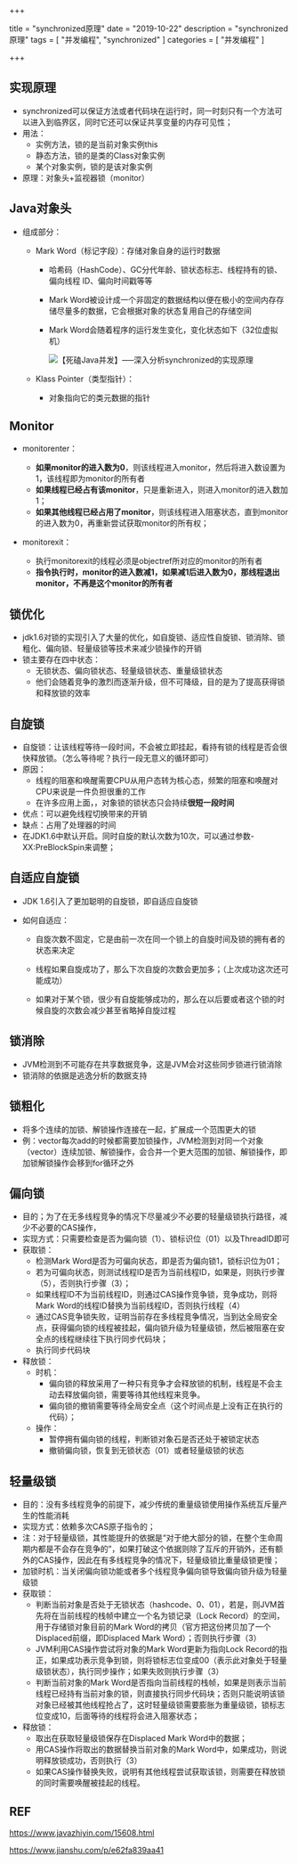+++

title = "synchronized原理"
date = "2019-10-22"
description = "synchronized原理"
tags = [
    "并发编程",
    "synchronized"
]
categories = [
    "并发编程"
]

+++
<!--more-->

## 实现原理

- synchronized可以保证方法或者代码块在运行时，同一时刻只有一个方法可以进入到临界区，同时它还可以保证共享变量的内存可见性；
- 用法：
  - 实例方法，锁的是当前对象实例this
  - 静态方法，锁的是类的Class对象实例
  - 某个对象实例，锁的是该对象实例
- 原理：对象头+监视器锁（monitor）



## Java对象头

- 组成部分：

  - Mark Word（标记字段）：存储对象自身的运行时数据

    - 哈希码（HashCode）、GC分代年龄、锁状态标志、线程持有的锁、偏向线程 ID、偏向时间戳等等

    - Mark Word被设计成一个非固定的数据结构以便在极小的空间内存存储尽量多的数据，它会根据对象的状态复用自己的存储空间

    - Mark Word会随着程序的运行发生变化，变化状态如下（32位虚拟机）

      ![【死磕Java并发】—–深入分析synchronized的实现原理](https://www.javazhiyin.com/wp-content/uploads/2018/08/java1-1534475481.jpeg)

  - Klass Pointer（类型指针）：

    - 对象指向它的类元数据的指针

  

## Monitor

- monitorenter：

  - **如果monitor的进入数为0**，则该线程进入monitor，然后将进入数设置为1，该线程即为monitor的所有者
  - **如果线程已经占有该monitor**，只是重新进入，则进入monitor的进入数加1；
  - **如果其他线程已经占用了monitor**，则该线程进入阻塞状态，直到monitor的进入数为0，再重新尝试获取monitor的所有权；

- monitorexit：

  - 执行monitorexit的线程必须是objectref所对应的monitor的所有者
  - **指令执行时，monitor的进入数减1，如果减1后进入数为0，那线程退出monitor，不再是这个monitor的所有者**

  


## 锁优化

- jdk1.6对锁的实现引入了大量的优化，如自旋锁、适应性自旋锁、锁消除、锁粗化、偏向锁、轻量级锁等技术来减少锁操作的开销
- 锁主要存在四中状态：
  - 无锁状态、偏向锁状态、轻量级锁状态、重量级锁状态
  - 他们会随着竞争的激烈而逐渐升级，但不可降级，目的是为了提高获得锁和释放锁的效率



## 自旋锁

- 自旋锁：让该线程等待一段时间，不会被立即挂起，看持有锁的线程是否会很快释放锁。（怎么等待呢？执行一段无意义的循环即可）
- 原因：
  - 线程的阻塞和唤醒需要CPU从用户态转为核心态，频繁的阻塞和唤醒对CPU来说是一件负担很重的工作
  - 在许多应用上面，，对象锁的锁状态只会持续**很短一段时间**
- 优点：可以避免线程切换带来的开销
- 缺点：占用了处理器的时间
- 在JDK1.6中默认开启。同时自旋的默认次数为10次，可以通过参数-XX:PreBlockSpin来调整； 



## 自适应自旋锁

- JDK 1.6引入了更加聪明的自旋锁，即自适应自旋锁

- 如何自适应：

  - 自旋次数不固定，它是由前一次在同一个锁上的自旋时间及锁的拥有者的状态来决定

  - 线程如果自旋成功了，那么下次自旋的次数会更加多；（上次成功这次还可能成功）

  - 如果对于某个锁，很少有自旋能够成功的，那么在以后要或者这个锁的时候自旋的次数会减少甚至省略掉自旋过程

    

## 锁消除

- JVM检测到不可能存在共享数据竞争，这是JVM会对这些同步锁进行锁消除
- 锁消除的依据是逃逸分析的数据支持



## 锁粗化

- 将多个连续的加锁、解锁操作连接在一起，扩展成一个范围更大的锁
- 例：vector每次add的时候都需要加锁操作，JVM检测到对同一个对象（vector）连续加锁、解锁操作，会合并一个更大范围的加锁、解锁操作，即加锁解锁操作会移到for循环之外



## 偏向锁

- 目的；为了在无多线程竞争的情况下尽量减少不必要的轻量级锁执行路径，减少不必要的CAS操作，
- 实现方式：只需要检查是否为偏向锁（1）、锁标识位（01）以及ThreadID即可
- 获取锁：
  - 检测Mark Word是否为可偏向状态，即是否为偏向锁1，锁标识位为01；
  - 若为可偏向状态，则测试线程ID是否为当前线程ID，如果是，则执行步骤（5），否则执行步骤（3）；
  - 如果线程ID不为当前线程ID，则通过CAS操作竞争锁，竞争成功，则将Mark Word的线程ID替换为当前线程ID，否则执行线程（4）
  - 通过CAS竞争锁失败，证明当前存在多线程竞争情况，当到达全局安全点，获得偏向锁的线程被挂起，偏向锁升级为轻量级锁，然后被阻塞在安全点的线程继续往下执行同步代码块；
  - 执行同步代码块
- 释放锁：
  - 时机：
    - 偏向锁的释放采用了一种只有竞争才会释放锁的机制，线程是不会主动去释放偏向锁，需要等待其他线程来竞争。
    - 偏向锁的撤销需要等待全局安全点（这个时间点是上没有正在执行的代码）；
  - 操作：
    - 暂停拥有偏向锁的线程，判断锁对象石是否还处于被锁定状态
    - 撤销偏向锁，恢复到无锁状态（01）或者轻量级锁的状态



## 轻量级锁

- 目的：没有多线程竞争的前提下，减少传统的重量级锁使用操作系统互斥量产生的性能消耗
- 实现方式：依赖多次CAS原子指令的；
- 注：对于轻量级锁，其性能提升的依据是“对于绝大部分的锁，在整个生命周期内都是不会存在竞争的”，如果打破这个依据则除了互斥的开销外，还有额外的CAS操作，因此在有多线程竞争的情况下，轻量级锁比重量级锁更慢；
- 加锁时机：当关闭偏向锁功能或者多个线程竞争偏向锁导致偏向锁升级为轻量级锁
- 获取锁：
  - 判断当前对象是否处于无锁状态（hashcode、0、01），若是，则JVM首先将在当前线程的栈帧中建立一个名为锁记录（Lock Record）的空间，用于存储锁对象目前的Mark Word的拷贝（官方把这份拷贝加了一个Displaced前缀，即Displaced Mark Word）；否则执行步骤（3）
  - JVM利用CAS操作尝试将对象的Mark Word更新为指向Lock Record的指正，如果成功表示竞争到锁，则将锁标志位变成00（表示此对象处于轻量级锁状态），执行同步操作；如果失败则执行步骤（3）
  - 判断当前对象的Mark Word是否指向当前线程的栈帧，如果是则表示当前线程已经持有当前对象的锁，则直接执行同步代码块；否则只能说明该锁对象已经被其他线程抢占了，这时轻量级锁需要膨胀为重量级锁，锁标志位变成10，后面等待的线程将会进入阻塞状态；
- 释放锁：
  - 取出在获取轻量级锁保存在Displaced Mark Word中的数据；
  - 用CAS操作将取出的数据替换当前对象的Mark Word中，如果成功，则说明释放锁成功，否则执行（3）
  - 如果CAS操作替换失败，说明有其他线程尝试获取该锁，则需要在释放锁的同时需要唤醒被挂起的线程。

## REF

https://www.javazhiyin.com/15608.html

https://www.jianshu.com/p/e62fa839aa41